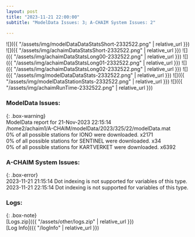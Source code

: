 ```yaml
---
layout: post
title: "2023-11-21 22:00:00"
subtitle: "ModelData Issues: 3; A-CHAIM System Issues: 2"

---
```


![]({{ "/assets/img/modelDataDataStatsShort-2332522.png" | relative_url }})
![]({{ "/assets/img/achaimDataStatsShort-2332522.png" | relative_url }})
![]({{ "/assets/img/achaimDataStatsLong00-2332522.png" | relative_url }})
![]({{ "/assets/img/achaimDataStatsLong01-2332522.png" | relative_url }})
![]({{ "/assets/img/achaimDataStatsLong02-2332522.png" | relative_url }})
![]({{ "/assets/img/modelDataDataStats-2332522.png" | relative_url }})
![]({{ "/assets/img/modelDataStationStats-2332522.png" | relative_url }})
![]({{ "/assets/img/achaimRunTime-2332522.png" | relative_url }})


### ModelData Issues:  
  
{: .box-warning}  
 ModelData report for 21-Nov-2023 22:15:14   
 /home2/achaim1/A-CHAIM/modelData/2023/325/22/modelData.mat   
 0% of all possible stations for IONO were downloaded. x2171   
 0% of all possible stations for SENTINEL were downloaded. x34   
 0% of all possible stations for KARTVERKET were downloaded. x6392   
  
### A-CHAIM System Issues:  
  
{: .box-error}  
2023-11-21 21:15:14 Dot indexing is not supported for variables of this type.  
2023-11-21 22:15:14 Dot indexing is not supported for variables of this type.  

### Logs:  
  
{: .box-note}  
[Logs.zip]({{ "/assets/other/logs.zip" | relative_url }})  
[Log Info]({{ "/logInfo" | relative_url }})  
